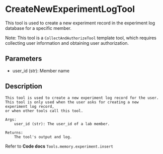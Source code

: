 # CreateNewExperimentLogTool

This tool is used to create a new experiment record in the experiment log database for a specific member.

Note: This tool is a `CollectAndAuthorizeTool` template tool, which requires collecting user information 
and obtaining user authorization.

## Parameters
- user_id (str): Member name

## Description
```text
This tool is used to create a new experiment log record for the user.
This tool is only used when the user asks for creating a new experiment log record,
or when other tools call this tool.

Args:
    user_id (str): The user_id of a lab member.

Returns:
    The tool's output and log.
```

Refer to **Code docs** `Tools.memory.experiment.insert`